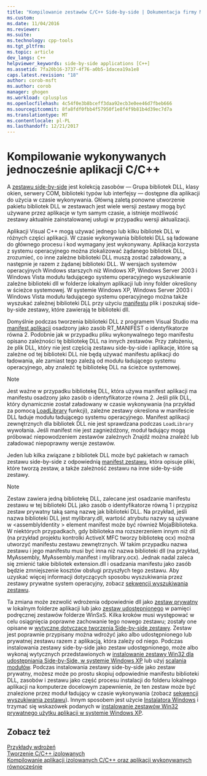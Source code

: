 ```yaml
---
title: "Kompilowanie zestawów C/C++ Side-by-side | Dokumentacja firmy Microsoft"
ms.custom: 
ms.date: 11/04/2016
ms.reviewer: 
ms.suite: 
ms.technology: cpp-tools
ms.tgt_pltfrm: 
ms.topic: article
dev_langs: C++
helpviewer_keywords: side-by-side applications [C++]
ms.assetid: 7fa20b16-3737-4f76-a0b5-1dacea19a1e8
caps.latest.revision: "18"
author: corob-msft
ms.author: corob
manager: ghogen
ms.workload: cplusplus
ms.openlocfilehash: 4c54f0e3b8bceff3daa92ecb3e0ee46d7fbeb666
ms.sourcegitcommit: 8fa8fdf0fbb4f57950f1e8f4f9b81b4d39ec7d7a
ms.translationtype: MT
ms.contentlocale: pl-PL
ms.lasthandoff: 12/21/2017
---
```

# <a name="building-cc-side-by-side-assemblies"></a>Kompilowanie wykonywanych jednocześnie aplikacji C/C++
A [zestawu side-by-side](http://msdn.microsoft.com/library/windows/desktop/ff951640) jest kolekcją zasobów — Grupa bibliotek DLL, klasy okien, serwery COM, biblioteki typów lub interfejsy — dostępne dla aplikacji do użycia w czasie wykonywania. Główną zaletą ponowne utworzenie pakietu bibliotek DLL w zestawach jest wiele wersji zestawy mogą być używane przez aplikacje w tym samym czasie, a istnieje możliwość zestawy aktualnie zainstalowanej usługi w przypadku wersji aktualizacji.  
  
 Aplikacji Visual C++ mogą używać jednego lub kilku bibliotek DLL w różnych części aplikacji. W czasie wykonywania biblioteki DLL są ładowane do głównego procesu i kod wymagany jest wykonywany. Aplikacja korzysta z systemu operacyjnego można zlokalizować żądanego bibliotek DLL, zrozumieć, co inne zależne biblioteki DLL muszą zostać załadowany, a następnie je razem z żądanej biblioteki DLL. W wersjach systemów operacyjnych Windows starszych niż Windows XP, Windows Server 2003 i Windows Vista modułu ładującego systemu operacyjnego wyszukiwanie zależne biblioteki dll w folderze lokalnym aplikacji lub inny folder określony w ścieżce systemowej. W systemie Windows XP, Windows Server 2003 i Windows Vista modułu ładującego systemu operacyjnego można także wyszukać zależnej biblioteki DLL przy użyciu [manifestu](http://msdn.microsoft.com/library/windows/desktop/aa375365) plik i poszukaj side-by-side zestawy, które zawierają te biblioteki dll.  
  
 Domyślnie podczas tworzenia biblioteki DLL z programem Visual Studio ma [manifest aplikacji](http://msdn.microsoft.com/library/windows/desktop/aa374191) osadzony jako zasób RT_MANIFEST o identyfikatorze równa 2. Podobnie jak w przypadku pliku wykonywalnego tego manifestu opisano zależności tę bibliotekę DLL na innych zestawów. Przy założeniu, że plik DLL, który nie jest częścią zestawu side-by-side i aplikacje, które są zależne od tej biblioteki DLL nie będą używać manifestu aplikacji do ładowania, ale zamiast tego zależą od modułu ładującego systemu operacyjnego, aby znaleźć tę bibliotekę DLL na ścieżce systemowej.  
  
> [!NOTE]
>  Jest ważne w przypadku bibliotekę DLL, która używa manifest aplikacji ma manifestu osadzony jako zasób o identyfikatorze równa 2. Jeśli plik DLL, który dynamicznie został załadowany w czasie wykonywania (na przykład za pomocą [LoadLibrary](http://msdn.microsoft.com/library/windows/desktop/ms684175) funkcji), zależne zestawy określona w manifeście DLL ładuje modułu ładującego systemu operacyjnego. Manifest aplikacji zewnętrznych dla bibliotek DLL nie jest sprawdzana podczas `LoadLibrary` wywołania. Jeśli manifest nie jest zagnieżdżony, moduł ładujący mogą próbować niepowodzeniem zestawów zależnych Znajdź można znaleźć lub załadować niepoprawny wersje zestawów.  
  
 Jeden lub kilka związane z bibliotek DLL może być pakietach w ramach zestawu side-by-side z odpowiednią [manifest zestawu](http://msdn.microsoft.com/library/windows/desktop/aa374219), która opisuje pliki, które tworzą zestaw, a także zależność zestawu na inne side-by-side zestawy.  
  
> [!NOTE]
>  Zestaw zawiera jedną bibliotekę DLL, zalecane jest osadzanie manifestu zestawu w tej biblioteki DLL jako zasób o identyfikatorze równą 1 i przypisz zestaw prywatny taką samą nazwę jak biblioteki DLL. Na przykład, jeśli nazwa biblioteki DLL jest mylibrary.dll, wartość atrybutu nazwy są używane w \<assemblyIdentity > element manifest może być również MojaBiblioteka. W niektórych przypadkach, gdy biblioteka ma rozszerzeniem innym niż dll (na przykład projektu kontrolki ActiveX MFC tworzy bibliotekę ocx) można utworzyć manifestu zestawu zewnętrznych. W takim przypadku nazwa zestawu i jego manifestu musi być inna niż nazwa biblioteki dll (na przykład, MyAssembly, MyAssembly.manifest i mylibrary.ocx). Jednak nadal zaleca się zmienić takie bibliotek extension.dll i osadzania manifestu jako zasób będzie zmniejszenie kosztów obsługi przyszłych tego zestawu. Aby uzyskać więcej informacji dotyczących sposobu wyszukiwania przez zestawy prywatne system operacyjny, zobacz [sekwencji wyszukiwania zestawu](http://msdn.microsoft.com/library/windows/desktop/aa374224).  
  
 Ta zmiana może zezwolić wdrożenia odpowiednie dll jako [zestaw prywatny](http://msdn.microsoft.com/library/windows/desktop/aa370850) w lokalnym folderze aplikacji lub jako [zestaw udostępnionego](http://msdn.microsoft.com/library/windows/desktop/aa371839) w pamięci podręcznej zestawów folderze WinSxS. Kilka kroków musi występować w celu osiągnięcia poprawne zachowanie tego nowego zestawu; zostały one opisane w [wytyczne dotyczące tworzenia Side-by-side zestawy](http://msdn.microsoft.com/library/windows/desktop/aa375155). Zestaw jest poprawnie przypisany można wdrożyć jako albo udostępnionego lub prywatnej zestawu razem z aplikacją, która zależy od niego. Podczas instalowania zestawy side-by-side jako zestaw udostępnionego, może albo wykonaj wytycznych przedstawionych w [instalowanie zestawy Win32 dla udostępniania Side-by-Side, w systemie Windows XP](http://msdn.microsoft.com/library/windows/desktop/aa369532) lub użyj [scalania modułów](http://msdn.microsoft.com/library/windows/desktop/aa369820). Podczas instalowania zestawy side-by-side jako zestaw prywatny, możesz może po prostu skopiuj odpowiednie manifestu biblioteki DLL, zasobów i zestawu jako część procesu instalacji do folderu lokalnego aplikacji na komputerze docelowym zapewnienie, że ten zestaw może być znalezione przez moduł ładujący w czasie wykonywania (zobacz [sekwencji wyszukiwania zestawu](http://msdn.microsoft.com/library/windows/desktop/aa374224)). Innym sposobem jest użycie [Instalatora Windows](http://msdn.microsoft.com/library/windows/desktop/cc185688) i trzymać się wskazówek podanych w [instalowanie zestawów Win32 prywatnego użytku aplikacji w systemie Windows XP](http://msdn.microsoft.com/library/windows/desktop/aa369534).  
  
## <a name="see-also"></a>Zobacz też  
 [Przykłady wdrożeń](../ide/deployment-examples.md)   
 [Tworzenie C/C++ izolowanych](../build/building-c-cpp-isolated-applications.md)   
 [Kompilowanie aplikacji izolowanych C/C++ oraz aplikacji wykonywanych równocześnie](../build/building-c-cpp-isolated-applications-and-side-by-side-assemblies.md)